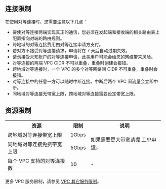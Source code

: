 ## 连接限制
在使用对等连接时，您需要注意以下几点：
- 要使对等连接两端实现真正的通信，您必须在发起端和接收端的相关路由表上配置指向对端的路由规则。
- 跨地域的对等连接费用由对等连接申请方支付。
- 若对方不接受对等连接请求，申请将在 7 天后自动过期失效。
- 请勿接受未知账户的对等连接申请，此类用户可能会给您的网络带来风险。
- 对等连接的两端 VPC CIDR 不可以重叠，重叠时创建会报错。
- 跨地域对等连接时，一个 VPC 的多个对等网络间 CIDR 不可重叠，重叠时会报错。
- 对等连接中的任意一方可以随时中断连接。中断后两个 VPC 间流量会立即中断。
- 同地域对等连接无带宽上限，跨地域对等连接需要设定带宽上限。

## 资源限制
<table>
<tr>
<th>资源</th>
<th>限制</th>
<th>说明</th>
</tr>
<tr>
<td>跨地域对等连接带宽上限</td>
<td>1Gbps</td>
<td rowspan="2">如果需要更大带宽请提<a href="https://console.cloud.tencent.com/workorder/category"> 工单申请</a>。</td>
</tr>
<tr>
<td>同地域对等连接免费带宽上限</td>
<td>5Gbps</td>
</tr>
<tr>
<td>每个 VPC 支持的对等连接数</td>
<td>10</td>
<td>-</td>
</tr>
</table>

更多 VPC 服务限制，请参见 [VPC 其它服务限制](https://cloud.tencent.com/document/product/215/537)。
